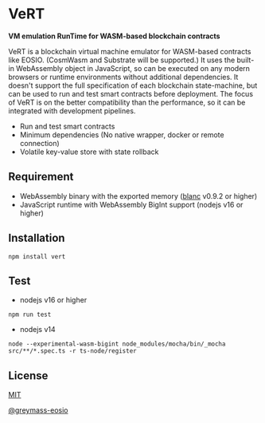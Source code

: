 # VeRT

**VM emulation RunTime for WASM-based blockchain contracts**

VeRT is a blockchain virtual machine emulator for WASM-based contracts like EOSIO. (CosmWasm and Substrate will be supported.)
It uses the built-in WebAssembly object in JavaScript, so can be executed on any modern browsers or runtime environments without additional dependencies.
It doesn't support the full specification of each blockchain state-machine, but can be used to run and test smart contracts before deployment.
The focus of VeRT is on the better compatibility than the performance, so it can be integrated with development pipelines.

- Run and test smart contracts
- Minimum dependencies (No native wrapper, docker or remote connection)
- Volatile key-value store with state rollback 

## Requirement

- WebAssembly binary with the exported memory ([blanc](https://github.com/haderech/blanc) v0.9.2 or higher)
- JavaScript runtime with WebAssembly BigInt support (nodejs v16 or higher)

## Installation

```shell
npm install vert
```

## Test

- nodejs v16 or higher

```shell
npm run test
```

- nodejs v14

```shell
node --experimental-wasm-bigint node_modules/mocha/bin/_mocha src/**/*.spec.ts -r ts-node/register
```

## License

[MIT](./LICENSE)

[@greymass-eosio](./src/eos/@greymass-eosio/LICENSE)

